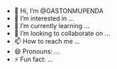 - 👋 Hi, I’m @GASTONMUPENDA
- 👀 I’m interested in ...
- 🌱 I’m currently learning ...
- 💞️ I’m looking to collaborate on ...
- 📫 How to reach me ...
- 😄 Pronouns: ...
- ⚡ Fun fact: ...

<!---
GASTONMUPENDA/GASTONMUPENDA is a ✨ special ✨ repository because its `README.md` (this file) appears on your GitHub profile.
You can click the Preview link to take a look at your changes.
--->
